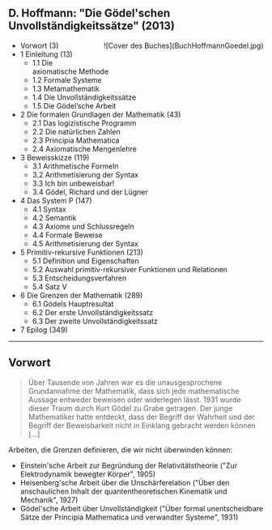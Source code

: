 ## D. Hoffmann: "Die Gödel'schen Unvollständigkeitssätze" (2013)

<div style="padding: 0 0 20px 20px; float:right">
![Cover des Buches](BuchHoffmannGoedel.jpg)
</div>

- Vorwort (3)
- 1 Einleitung (13)
  - 1.1 Die axiomatische Methode
  - 1.2 Formale Systeme
  - 1.3 Metamathematik
  - 1.4 Die Unvollständigkeitssätze
  - 1.5 Die Gödel’sche Arbeit 
- 2 Die formalen Grundlagen der Mathematik (43)
  - 2.1 Das logizistische Programm
  - 2.2 Die natürlichen Zahlen
  - 2.3 Principia Mathematica
  - 2.4 Axiomatische Mengenlehre
- 3 Beweisskizze (119)
  - 3.1 Arithmetische Formeln
  - 3.2 Arithmetisierung der Syntax
  - 3.3 Ich bin unbeweisbar!
  - 3.4 Gödel, Richard und der Lügner
- 4 Das System P (147)
  - 4.1 Syntax
  - 4.2 Semantik
  - 4.3 Axiome und Schlussregeln
  - 4.4 Formale Beweise
  - 4.5 Arithmetisierung der Syntax
- 5 Primitiv-rekursive Funktionen (213)
  - 5.1 Definition und Eigenschaften
  - 5.2 Auswahl primitiv-rekursiver Funktionen und Relationen
  - 5.3 Entscheidungsverfahren
  - 5.4 Satz V
- 6 Die Grenzen der Mathematik (289)
  - 6.1 Gödels Hauptresultat
  - 6.2 Der erste Unvollständigkeitssatz
  - 6.3 Der zweite Unvollständigkeitssatz
- 7 Epilog (349)

-----

## Vorwort

>Über Tausende von Jahren war es die unausgesprochene Grundannahme der Mathematik, dass sich jede mathematische Aussage entweder beweisen oder widerlegen lässt. 1931 wurde dieser Traum durch Kurt Gödel zu Grabe getragen. Der junge Mathematiker hatte entdeckt, dass der Begriff der Wahrheit und der Begriff der Beweisbarkeit nicht in Einklang gebracht werden können [...]

Arbeiten, die Grenzen definieren, die wir nicht überwinden können:

- Einstein'sche Arbeit zur Begründung der Relativitätstheorie ("Zur Elektrodynamik bewegter Körper", 1905)
- Heisenberg'sche Arbeit über die Unschärferelation ("Über den anschaulichen Inhalt der quantentheoretischen Kinematik und Mechanik", 1927)
- Gödel'sche Arbeit über Unvollständigkeit ("Über formal unentscheidbare Sätze der Principia Mathematica und verwandter Systeme", 1931)
 